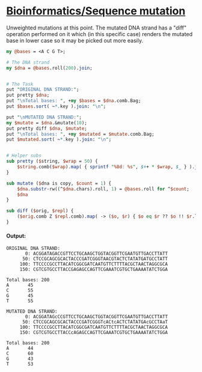 [1]: https://rosettacode.org/wiki/Bioinformatics/Sequence_mutation

# [Bioinformatics/Sequence mutation][1]





Unweighted mutations at this point. The mutated DNA strand has a "diff" operation performed on it which (in this specific case) renders the mutated base in lower case so it may be picked out more easily.






```perl
my @bases = <A C G T>;

# The DNA strand
my $dna = @bases.roll(200).join;


# The Task
put "ORIGINAL DNA STRAND:";
put pretty $dna;
put "\nTotal bases: ", +my $bases = $dna.comb.Bag;
put $bases.sort( ~*.key ).join: "\n";

put "\nMUTATED DNA STRAND:";
my $mutate = $dna.&mutate(10);
put pretty diff $dna, $mutate;
put "\nTotal bases: ", +my $mutated = $mutate.comb.Bag;
put $mutated.sort( ~*.key ).join: "\n";


# Helper subs
sub pretty ($string, $wrap = 50) {
    $string.comb($wrap).map( { sprintf "%8d: %s", $++ * $wrap, $_ } ).join: "\n"
}

sub mutate ($dna is copy, $count = 1) {
    $dna.substr-rw((^$dna.chars).roll, 1) = @bases.roll for ^$count;
    $dna
}

sub diff ($orig, $repl) {
    ($orig.comb Z $repl.comb).map( -> ($o, $r) { $o eq $r ?? $o !! $r.lc }).join
}
```

#### Output:
```
ORIGINAL DNA STRAND:
       0: ACGGATAGACCGTTCCTGCAAGCTGGTACGGTTCGAATGTTGACCTTATT
      50: CTCCGCAGCGCACTACCCGATCGGGTAACGTACTCTATATGATGCCTATT
     100: TTCCCCGCCTTACATCGGCGATCAATGTTCTTTTACGCTAACTAGGCGCA
     150: CGTCGTGCCTTACCGAGAGCCAGTTCGAAATCGTGCTGAAAATATCTGGA

Total bases: 200
A       45
C       55
G       45
T       55

MUTATED DNA STRAND:
       0: ACGGATAGcCCGTTCCTGCAAGCTGGTACGGTTCGAATGTTGACCTTATT
      50: CTCCGCAGCGCACTACCCGATCGGGTcACtcACTCTATATGAcGCCTAaT
     100: TTCCCCGCCTTACATCGGCGATCAATGTTCTTTTACGCTAACTAGGCGCA
     150: CGTCGTGCCTTACCcAGAGCCAGTTCGAAATCGTGCTGAAAATATCTGGA

Total bases: 200
A       44
C       60
G       43
T       53
```
